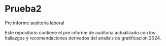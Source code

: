 # Prueba2

Pre informe auditoria laboral

Este repositorio contiene el pre informe de auditoria actualizado con los hallazgos y recomendaciones derivados del analisis de gratificacion 2024.
